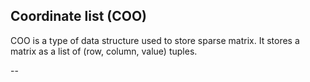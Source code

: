 ## Coordinate list (COO)

COO is a type of data structure used to store sparse matrix. It stores a matrix as a list of (row, column, value) tuples.

--
